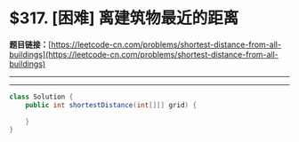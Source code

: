 # $317. [困难] 离建筑物最近的距离

**题目链接：**[https://leetcode-cn.com/problems/shortest-distance-from-all-buildings](https://leetcode-cn.com/problems/shortest-distance-from-all-buildings)

---

<Cards card="leetcode_317_shortest-distance-from-all-buildings"></Cards>

---

```java
class Solution {
    public int shortestDistance(int[][] grid) {
        
    }
}
```